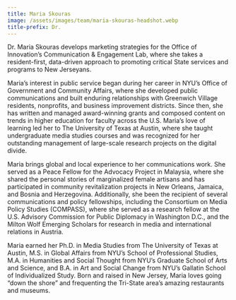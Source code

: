 ```yaml
---
title: Maria Skouras
image: /assets/images/team/maria-skouras-headshot.webp
title-prefix: Dr.
---
```


Dr. Maria Skouras develops marketing strategies for the Office of Innovation’s Communication & Engagement Lab, where she takes a resident-first, data-driven approach to promoting critical State services and programs to New Jerseyans.

Maria’s interest in public service began during her career in NYU’s Office of Government and Community Affairs, where she developed public communications and built enduring relationships with Greenwich Village residents, nonprofits, and business improvement districts. Since then, she has written and managed award-winning grants and composed content on trends in higher education for faculty across the U.S. Maria’s love of learning led her to The University of Texas at Austin, where she taught undergraduate media studies courses and was recognized for her outstanding management of large-scale research projects on the digital divide.

Maria brings global and local experience to her communications work. She served as a Peace Fellow for the Advocacy Project in Malaysia, where she shared the personal stories of marginalized female artisans and has participated in community revitalization projects in New Orleans, Jamaica, and Bosnia and Herzegovina. Additionally, she been the recipient of several communications and policy fellowships, including the Consortium on Media Policy Studies (COMPASS), where she served as a research fellow at the U.S. Advisory Commission for Public Diplomacy in Washington D.C., and the Milton Wolf Emerging Scholars for research in media and international relations in Austria.

Maria earned her Ph.D. in Media Studies from The University of Texas at Austin, M.S. in Global Affairs from NYU’s School of Professional Studies, M.A. in Humanities and Social Thought from NYU’s Graduate School of Arts and Science, and B.A. in Art and Social Change from NYU’s Gallatin School of Individualized Study. Born and raised in New Jersey, Maria loves going “down the shore” and frequenting the Tri-State area’s amazing restaurants and museums.
